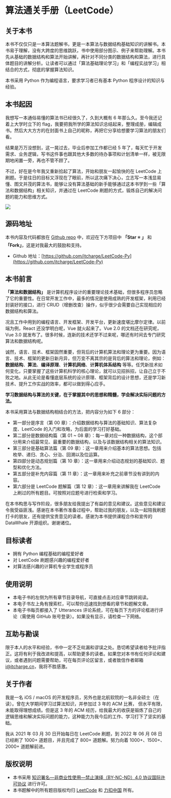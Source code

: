 # 算法通关手册（LeetCode）

## 关于本书

本书不仅仅只是一本算法题解书，更是一本算法与数据结构基础知识的讲解书。本书易于理解，没有大跨度的思维跳跃，书中使用部分图示、例子来帮助理解。本书先从基础的数据结构和算法开始讲解，再针对不同分类的数据结构和算法，进行具体题目的讲解分析。让读者可以通过「算法基础理论学习」和「编程实战学习」相结合的方式，彻底的掌握算法知识。

本书采用 Python 作为编程语言，要求学习者已有基本 Python 程序设计的知识与经验。

## 本书起因

我想写一本通俗易懂的算法书已经很久了，久到大概有 6 年那么久。至今我还记着上大学时立下的 flag，我要把我所学的算法知识总结起来，整理成册，编辑成书。然后大大方方的在封面书上自己的昵称，再把它分享给想要学习算法的朋友们看。

结果是万万没想到，这一晃过去，毕业后参加工作都已经 5 年了，每天忙于开发需求、业务逻辑，写书这件事也跟其他大多数的待办事项和计划清单一样，被无限期地闲置一旁，再也不管不顾了。

不过，好在是今年我又重新拾起了算法，开始和朋友一起愉快的在 LeetCode 上刷题。于是往日的目标又浮现在了眼前，所以这次痛下决心，立志写一本浅显易懂、图文并茂的算法书，能够让没有算法基础的新手能够通过这本书学到一些「算法和数据结构」相关知识，并通过在 LeetCode 刷题的方式，锻炼自己的解决问题的能力和思维方式。

![](https://qcdn.itcharge.cn/images/20211027170432.png)

## 源码地址

本书内容及代码都放在 [Github repo](https://github.com/itcharge/LeetCode-Py) 中，欢迎在下方项目中 **「Star ⭐️ 」** 和 **「Fork」**，这是对我最大的鼓励和支持。

- Github 地址：[https://github.com/itcharge/LeetCode-Py](https://github.com/itcharge/LeetCode-Py)

## 本书前言

**「算法和数据结构」** 是计算机程序设计的重要理论技术基础，但很多程序员忽略了它的重要性。在日常开发工作中，最多的情况是使用成熟的开发框架，利用已经封装好的接口，进行 CRUD（增删改查）操作，似乎很少会需要自己实现相应的数据结构和算法。

况且工作中用到的编程语言、开发框架、开发平台，更新速度堪比摩尔定律。以前端为例，React 还没学明白呢，Vue 就火起来了。Vue 2.0 的文档还在研究呢，Vue 3.0 就发布了。很多时候，连新的技术还学不过来呢，哪还有时间去专门研究算法和数据结构呢。

诚然，语言、技术、框架固然重要，但背后的计算机算法和理论更为重要。因为语言、技术、框架的更新日新月异，但万变不离其宗的是背后的算法和理论，例如：**数据结构**、**算法**、**编译原理**、**计算机网络**、**计算机体系结构** 等等。任凭新技术如何变化，只要掌握了这些计算机科学的核心理论，就可以见招拆招，让自己立于不败之地。从此无论是看懂底层系统的设计原理、框架背后的设计思想，还是学习新技术、提升工作实战的效率，都可以做到得心应手。

**学习数据结构与算法的关键，在于掌握其中的思想和精髓，学会解决实际问题的方法。**

本书采用算法与数据结构相结合的方法，把内容分为如下 6 部分：

- 第一部分是序言（第 00 章）：介绍数据结构与算法的基础知识、算法复杂度、LeetCode 的入门和攻略，为后面的学习打好基础。
- 第二部分是数据结构篇（第 01 ~ 08 章）：每一章对应一种数据结构，这个部分用来介绍最常见、最重要的数据结构，以及与该数据结构相关的算法知识。
- 第三部分是基础算法篇（第 09 章）：这一章用来介绍基本的算法思想。包括枚举、递归、贪心、分治、回溯以及位运算。
- 第四部分是动态规划篇（第 10 章）：这一章用来介绍动态规划的基础知识、题型和优化方法。
- 第五部分是补充内容篇（第 11 章）：这一章用来补充之前章节没有讲到的内容。
- 第六部分是 LeetCode 题解篇（第 12 章）：这一章用来讲解我在 LeetCode 上刷过的所有题目。可按照对应题号进行检索和学习。

在本书构思与写作阶段，很多朋友给我提出了有益的意见和建议。这些意见和建议令我受益匪浅。感谢在本书著作准备过程中，帮助过我的朋友，以及一起陪我刷题打卡的朋友，还有提供宝贵意见的读者。感谢为本书提供课程合作和宣传的 DataWhale 开源组织。谢谢诸位。

## 目标读者

- 拥有 Python 编程基础的编程爱好者
- 对 LeetCode 刷题感兴趣的编程爱好者
- 对算法感兴趣的计算机专业学生或程序员

## 使用说明

- 本电子书的左侧为所有章节目录导航，可直接点击对应章节跳转阅读。
- 本电子书左上角有搜索栏，可以帮你迅速找到想看的章节和题解文章。
- 本电子书每页都接入了 Utterances 评论系统，可在每页下方的评论框进行评论（需使用 GitHub 账号登录）。如果没有显示，请检查一下网络。

## 互助与勘误

限于本人的水平和经验，书中一定不乏纰漏和谬误之处。恳切希望读者给予批评指正。这将有利于我改进和提高，以帮助更多的读者。如果您对本书有任何评论和建议，或者遇到问题需要帮助，可在每页评论区留言，或者致信作者邮箱 [i@itcharge.cn](mailto:i@itcharge.cn)，我将不胜感激。

## 关于作者

我是一名 iOS / macOS 的开发程序员，另外也是北航软院的一名非全硕士（在读）。曾在大学期间学习过算法知识，并参加过 3 年的 ACM 比赛， 但水平有限，未能取得理想成绩。但是这 3 年的 ACM 经历，给我最大的收获是锻炼了自己的逻辑思维和解决实际问题的能力，这种能力为我今后的工作、学习打下了坚实的基础。

我从 2021 年 03 月 30 日开始每日在 LeetCode 刷题，到 2022 年 06 月 08 日已经刷了 1000+ 道题目，并且完成了 800+ 道题解。努力向着 1000+、1500+、2000+ 道题解前进。

## 版权说明

- 本书采用 [知识署名—非商业性使用—禁止演绎（BY-NC-ND）4.0 协议国际许可协议](https://creativecommons.org/licenses/by-nc-nd/4.0/legalcode.zh-Hans) 进行许可。
- 本书题解中的所有题目版权均归  [LeetCode](https://leetcode.com/) 和 [力扣中国](https://leetcode.cn/) 所有。
